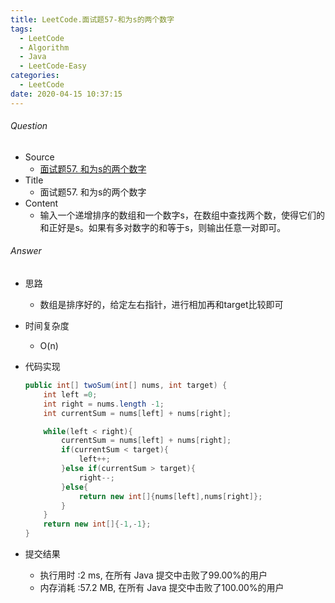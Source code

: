 ```yaml
---
title: LeetCode.面试题57-和为s的两个数字
tags:
  - LeetCode
  - Algorithm
  - Java
  - LeetCode-Easy
categories:
  - LeetCode
date: 2020-04-15 10:37:15
---
```

###### Question
- Source
	- [面试题57. 和为s的两个数字](https://leetcode-cn.com/problems/he-wei-sde-liang-ge-shu-zi-lcof/) 
- Title
	- 面试题57. 和为s的两个数字 
- Content
	- 输入一个递增排序的数组和一个数字s，在数组中查找两个数，使得它们的和正好是s。如果有多对数字的和等于s，则输出任意一对即可。 
<!--more-->

###### Answer
- 思路
	- 数组是排序好的，给定左右指针，进行相加再和target比较即可 
- 时间复杂度
	- O(n) 	
- 代码实现

	```Java
	public int[] twoSum(int[] nums, int target) {
        int left =0;
        int right = nums.length -1;
        int currentSum = nums[left] + nums[right];

        while(left < right){
            currentSum = nums[left] + nums[right];
            if(currentSum < target){
                left++;
            }else if(currentSum > target){
                right--;
            }else{
                return new int[]{nums[left],nums[right]};
            }
        }
        return new int[]{-1,-1};
    }
	```
- 提交结果
	- 执行用时 :2 ms, 在所有 Java 提交中击败了99.00%的用户
	- 内存消耗 :57.2 MB, 在所有 Java 提交中击败了100.00%的用户
